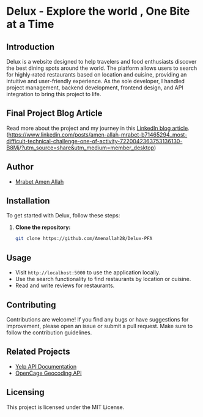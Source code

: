 # Delux - Explore the world , One Bite at a Time

## Introduction

Delux is a website designed to help travelers and food enthusiasts discover the best dining spots around the world. The platform allows users to search for highly-rated restaurants based on location and cuisine, providing an intuitive and user-friendly experience. As the sole developer, I handled project management, backend development, frontend design, and API integration to bring this project to life.


## Final Project Blog Article

Read more about the project and my journey in this [LinkedIn blog article](https://www.linkedin.com/posts/amen-allah-mrabet-b71465294_introduction-i-am-excited-to-introduce-my-activity-7220041991378595841-nlo3/?utm_source=share&utm_medium=m).
(https://www.linkedin.com/posts/amen-allah-mrabet-b71465294_most-difficult-technical-challenge-one-of-activity-7220042363753136130-B8Mj/?utm_source=share&utm_medium=member_desktop)

## Author

- [Mrabet Amen Allah](https://www.linkedin.com/in/amen-allah-mrabet-b71465294/)

## Installation

To get started with Delux, follow these steps:

1. **Clone the repository:**

   ```bash
   git clone https://github.com/Amenallah28/Delux-PFA
  ## Usage

- Visit `http://localhost:5000` to use the application locally.
- Use the search functionality to find restaurants by location or cuisine.
- Read and write reviews for restaurants.

## Contributing

Contributions are welcome! If you find any bugs or have suggestions for improvement, please open an issue or submit a pull request. Make sure to follow the contribution guidelines.

## Related Projects

- [Yelp API Documentation](https://www.yelp.com/developers/documentation/v3)
- [OpenCage Geocoding API](https://opencagedata.com/api)

## Licensing

This project is licensed under the MIT License. 